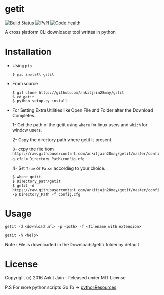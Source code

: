 # getit

[![Build Status](https://travis-ci.org/ankitjain28may/getit.svg?branch=master)](https://travis-ci.org/ankitjain28may/getit)
[![PyPI](https://img.shields.io/pypi/v/getit.svg)](https://pypi.python.org/pypi/getit)
[![Code Health](https://landscape.io/github/ankitjain28may/getit/master/landscape.svg?style=flat-square)](https://landscape.io/github/ankitjain28may/getit/master)

A cross platform CLI downloader tool written in python

Installation
============

* Using `pip`

    ```shell
    $ pip install getit
    ```

* From source

    ```shell
    $ git clone https://github.com/ankitjain28may/getit
    $ cd getit
    $ python setup.py install
    ```
* For Setting Extra Utilities like Open File and Folder after the Download Completes..

    1- Get the path of the getit using `where` for linux users and `which` for window users.

    2- Copy the directory path where getit is present.

    3- copy the file from `https://raw.githubusercontent.com/ankitjain28may/getit/master/config.cfg` to `Directory_Path\config.cfg`.

    4- Set `True` or `False` according to your choice.


    ```shell
    $ where getit
    $ Directory_path/getit
    $ getit -d https://raw.githubusercontent.com/ankitjain28may/getit/master/config.cfg -p Directory_Path -f config.cfg
    ```


Usage
======

` getit -d <download url> -p <path> -f <filename with extension> `

` getit -h <help> `


Note : File is downloaded in the Downloads/getit/ folder by default

License
========

Copyright (c) 2016 Ankit Jain - Released under MIT License

P.S For more python scripts Go To -> [pythonResources](https://github.com/ankitjain28may/pythonResources)

